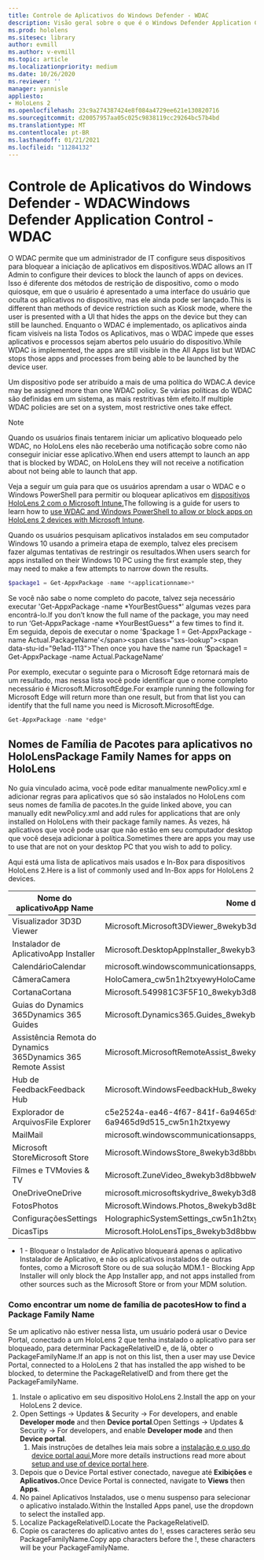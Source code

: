 ```yaml
---
title: Controle de Aplicativos do Windows Defender - WDAC
description: Visão geral sobre o que é o Windows Defender Application Control e como usá-lo para gerenciar dispositivos de realidade misturada do HoloLens.
ms.prod: hololens
ms.sitesec: library
author: evmill
ms.author: v-evmill
ms.topic: article
ms.localizationpriority: medium
ms.date: 10/26/2020
ms.reviewer: ''
manager: yannisle
appliesto:
- HoloLens 2
ms.openlocfilehash: 23c9a274387424e8f084a4729ee621e130820716
ms.sourcegitcommit: d20057957aa05c025c9838119cc29264bc57b4bd
ms.translationtype: MT
ms.contentlocale: pt-BR
ms.lasthandoff: 01/21/2021
ms.locfileid: "11284132"
---
```

# <span data-ttu-id="9e1ad-103">Controle de Aplicativos do Windows Defender - WDAC</span><span class="sxs-lookup"><span data-stu-id="9e1ad-103">Windows Defender Application Control - WDAC</span></span>

<span data-ttu-id="9e1ad-104">O WDAC permite que um administrador de IT configure seus dispositivos para bloquear a iniciação de aplicativos em dispositivos.</span><span class="sxs-lookup"><span data-stu-id="9e1ad-104">WDAC allows an IT Admin to configure their devices to block the launch of apps on devices.</span></span> <span data-ttu-id="9e1ad-105">Isso é diferente dos métodos de restrição de dispositivo, como o modo quiosque, em que o usuário é apresentado a uma interface do usuário que oculta os aplicativos no dispositivo, mas ele ainda pode ser lançado.</span><span class="sxs-lookup"><span data-stu-id="9e1ad-105">This is different than methods of device restriction such as Kiosk mode, where  the user is presented with a UI that hides the apps on the device but they can still be launched.</span></span> <span data-ttu-id="9e1ad-106">Enquanto o WDAC é implementado, os aplicativos ainda ficam visíveis na lista Todos os Aplicativos, mas o WDAC impede que esses aplicativos e processos sejam abertos pelo usuário do dispositivo.</span><span class="sxs-lookup"><span data-stu-id="9e1ad-106">While WDAC is implemented, the apps are still visible in the All Apps list but WDAC stops those apps and processes from being able to be launched by the device user.</span></span>

<span data-ttu-id="9e1ad-107">Um dispositivo pode ser atribuído a mais de uma política do WDAC.</span><span class="sxs-lookup"><span data-stu-id="9e1ad-107">A device may be assigned more than one WDAC policy.</span></span> <span data-ttu-id="9e1ad-108">Se várias políticas do WDAC são definidas em um sistema, as mais restritivas têm efeito.</span><span class="sxs-lookup"><span data-stu-id="9e1ad-108">If multiple WDAC policies are set on a system, most restrictive ones take effect.</span></span> 

> [!NOTE]
> <span data-ttu-id="9e1ad-109">Quando os usuários finais tentarem iniciar um aplicativo bloqueado pelo WDAC, no HoloLens eles não receberão uma notificação sobre como não conseguir iniciar esse aplicativo.</span><span class="sxs-lookup"><span data-stu-id="9e1ad-109">When end users attempt to launch an app that is blocked by WDAC, on HoloLens they will not receive a notification about not being able to launch that app.</span></span>

<span data-ttu-id="9e1ad-110">Veja a seguir um guia para que os usuários aprendam a usar o WDAC e o Windows PowerShell para permitir ou bloquear aplicativos em [dispositivos HoloLens 2 com o Microsoft Intune.](https://docs.microsoft.com/mem/intune/configuration/custom-profile-hololens)</span><span class="sxs-lookup"><span data-stu-id="9e1ad-110">The following is a guide for users to learn how to [use WDAC and Windows PowerShell to allow or block apps on HoloLens 2 devices with Microsoft Intune](https://docs.microsoft.com/mem/intune/configuration/custom-profile-hololens).</span></span>

<span data-ttu-id="9e1ad-111">Quando os usuários pesquisam aplicativos instalados em seu computador Windows 10 usando a primeira etapa de exemplo, talvez eles precisem fazer algumas tentativas de restringir os resultados.</span><span class="sxs-lookup"><span data-stu-id="9e1ad-111">When users search for apps installed on their Windows 10 PC using the first example step, they may need to make a few attempts to narrow down the results.</span></span>

```powershell
$package1 = Get-AppxPackage -name *<applicationname>*
``` 

<span data-ttu-id="9e1ad-112">Se você não sabe o nome completo do pacote, talvez seja necessário executar 'Get-AppxPackage -name \*YourBestGuess\*' algumas vezes para encontrá-lo.</span><span class="sxs-lookup"><span data-stu-id="9e1ad-112">If you don’t know the full name of the package, you may need to run ‘Get-AppxPackage -name \*YourBestGuess\*’ a few times to find it.</span></span> <span data-ttu-id="9e1ad-113">Em seguida, depois de executar o nome '$package 1 = Get-AppxPackage -name Actual.PackageName'</span><span class="sxs-lookup"><span data-stu-id="9e1ad-113">Then once you have the name run ‘$package1 = Get-AppxPackage -name Actual.PackageName‘</span></span>

<span data-ttu-id="9e1ad-114">Por exemplo, executar o seguinte para o Microsoft Edge retornará mais de um resultado, mas nessa lista você pode identificar que o nome completo necessário é Microsoft.MicrosoftEdge.</span><span class="sxs-lookup"><span data-stu-id="9e1ad-114">For example running the following for Microsoft Edge will return more than one result, but from that list you can identify that the full name you need is Microsoft.MicrosoftEdge.</span></span>

```powershell
Get-AppxPackage -name *edge*
``` 

## <span data-ttu-id="9e1ad-115">Nomes de Família de Pacotes para aplicativos no HoloLens</span><span class="sxs-lookup"><span data-stu-id="9e1ad-115">Package Family Names for apps on HoloLens</span></span>

<span data-ttu-id="9e1ad-116">No guia vinculado acima, você pode editar manualmente newPolicy.xml e adicionar regras para aplicativos que só são instalados no HoloLens com seus nomes de família de pacotes.</span><span class="sxs-lookup"><span data-stu-id="9e1ad-116">In the guide linked above, you can manually edit newPolicy.xml and add rules for applications that are only installed on HoloLens with their package family names.</span></span> <span data-ttu-id="9e1ad-117">Às vezes, há aplicativos que você pode usar que não estão em seu computador desktop que você deseja adicionar à política.</span><span class="sxs-lookup"><span data-stu-id="9e1ad-117">Sometimes there are apps you may use to use that are not on your desktop PC that you wish to add to policy.</span></span>

<span data-ttu-id="9e1ad-118">Aqui está uma lista de aplicativos mais usados e In-Box para dispositivos HoloLens 2.</span><span class="sxs-lookup"><span data-stu-id="9e1ad-118">Here is a list of commonly used and In-Box apps for HoloLens 2 devices.</span></span>

| <span data-ttu-id="9e1ad-119">Nome do aplicativo</span><span class="sxs-lookup"><span data-stu-id="9e1ad-119">App Name</span></span>                   | <span data-ttu-id="9e1ad-120">Nome da Família de Pacotes</span><span class="sxs-lookup"><span data-stu-id="9e1ad-120">Package Family Name</span></span>                                |
|----------------------------|----------------------------------------------------|
| <span data-ttu-id="9e1ad-121">Visualizador 3D</span><span class="sxs-lookup"><span data-stu-id="9e1ad-121">3D Viewer</span></span>                  | <span data-ttu-id="9e1ad-122">Microsoft.Microsoft3DViewer_8wekyb3d8bbwe</span><span class="sxs-lookup"><span data-stu-id="9e1ad-122">Microsoft.Microsoft3DViewer_8wekyb3d8bbwe</span></span>          |
| <span data-ttu-id="9e1ad-123">Instalador de Aplicativo</span><span class="sxs-lookup"><span data-stu-id="9e1ad-123">App Installer</span></span>              | <span data-ttu-id="9e1ad-124">Microsoft.DesktopAppInstaller_8wekyb3d8bbwe <sup> 1</span><span class="sxs-lookup"><span data-stu-id="9e1ad-124">Microsoft.DesktopAppInstaller_8wekyb3d8bbwe <sup>1</span></span></sup>         |
| <span data-ttu-id="9e1ad-125">Calendário</span><span class="sxs-lookup"><span data-stu-id="9e1ad-125">Calendar</span></span>                   | <span data-ttu-id="9e1ad-126">microsoft.windowscommunicationsapps_8wekyb3d8bbwe</span><span class="sxs-lookup"><span data-stu-id="9e1ad-126">microsoft.windowscommunicationsapps_8wekyb3d8bbwe</span></span>  |
| <span data-ttu-id="9e1ad-127">Câmera</span><span class="sxs-lookup"><span data-stu-id="9e1ad-127">Camera</span></span>                     | <span data-ttu-id="9e1ad-128">HoloCamera_cw5n1h2txyewy</span><span class="sxs-lookup"><span data-stu-id="9e1ad-128">HoloCamera_cw5n1h2txyewy</span></span>                           |
| <span data-ttu-id="9e1ad-129">Cortana</span><span class="sxs-lookup"><span data-stu-id="9e1ad-129">Cortana</span></span>                    | <span data-ttu-id="9e1ad-130">Microsoft.549981C3F5F10_8wekyb3d8bbwe</span><span class="sxs-lookup"><span data-stu-id="9e1ad-130">Microsoft.549981C3F5F10_8wekyb3d8bbwe</span></span>              |
| <span data-ttu-id="9e1ad-131">Guias do Dynamics 365</span><span class="sxs-lookup"><span data-stu-id="9e1ad-131">Dynamics 365 Guides</span></span>        | <span data-ttu-id="9e1ad-132">Microsoft.Dynamics365.Guides_8wekyb3d8bbwe</span><span class="sxs-lookup"><span data-stu-id="9e1ad-132">Microsoft.Dynamics365.Guides_8wekyb3d8bbwe</span></span>         |
| <span data-ttu-id="9e1ad-133">Assistência Remota do Dynamics 365</span><span class="sxs-lookup"><span data-stu-id="9e1ad-133">Dynamics 365 Remote Assist</span></span> | <span data-ttu-id="9e1ad-134">Microsoft.MicrosoftRemoteAssist_8wekyb3d8bbwe</span><span class="sxs-lookup"><span data-stu-id="9e1ad-134">Microsoft.MicrosoftRemoteAssist_8wekyb3d8bbwe</span></span>      |
| <span data-ttu-id="9e1ad-135">Hub de Feedback</span><span class="sxs-lookup"><span data-stu-id="9e1ad-135">Feedback Hub</span></span>               | <span data-ttu-id="9e1ad-136">Microsoft.WindowsFeedbackHub_8wekyb3d8bbwe</span><span class="sxs-lookup"><span data-stu-id="9e1ad-136">Microsoft.WindowsFeedbackHub_8wekyb3d8bbwe</span></span>         |
| <span data-ttu-id="9e1ad-137">Explorador de Arquivos</span><span class="sxs-lookup"><span data-stu-id="9e1ad-137">File Explorer</span></span>              | <span data-ttu-id="9e1ad-138">c5e2524a-ea46-4f67-841f-6a9465d9d515_cw5n1h2txyewy</span><span class="sxs-lookup"><span data-stu-id="9e1ad-138">c5e2524a-ea46-4f67-841f-6a9465d9d515_cw5n1h2txyewy</span></span> |
| <span data-ttu-id="9e1ad-139">Mail</span><span class="sxs-lookup"><span data-stu-id="9e1ad-139">Mail</span></span>                       | <span data-ttu-id="9e1ad-140">microsoft.windowscommunicationsapps_8wekyb3d8bbwe</span><span class="sxs-lookup"><span data-stu-id="9e1ad-140">microsoft.windowscommunicationsapps_8wekyb3d8bbwe</span></span>  |
| <span data-ttu-id="9e1ad-141">Microsoft Store</span><span class="sxs-lookup"><span data-stu-id="9e1ad-141">Microsoft Store</span></span>            | <span data-ttu-id="9e1ad-142">Microsoft.WindowsStore_8wekyb3d8bbwe</span><span class="sxs-lookup"><span data-stu-id="9e1ad-142">Microsoft.WindowsStore_8wekyb3d8bbwe</span></span>               |
| <span data-ttu-id="9e1ad-143">Filmes e TV</span><span class="sxs-lookup"><span data-stu-id="9e1ad-143">Movies & TV</span></span>                | <span data-ttu-id="9e1ad-144">Microsoft.ZuneVideo_8wekyb3d8bbwe</span><span class="sxs-lookup"><span data-stu-id="9e1ad-144">Microsoft.ZuneVideo_8wekyb3d8bbwe</span></span>                  |
| <span data-ttu-id="9e1ad-145">OneDrive</span><span class="sxs-lookup"><span data-stu-id="9e1ad-145">OneDrive</span></span>                   | <span data-ttu-id="9e1ad-146">microsoft.microsoftskydrive_8wekyb3d8bbwe</span><span class="sxs-lookup"><span data-stu-id="9e1ad-146">microsoft.microsoftskydrive_8wekyb3d8bbwe</span></span>          |
| <span data-ttu-id="9e1ad-147">Fotos</span><span class="sxs-lookup"><span data-stu-id="9e1ad-147">Photos</span></span>                     | <span data-ttu-id="9e1ad-148">Microsoft.Windows.Photos_8wekyb3d8bbwe</span><span class="sxs-lookup"><span data-stu-id="9e1ad-148">Microsoft.Windows.Photos_8wekyb3d8bbwe</span></span>             |
| <span data-ttu-id="9e1ad-149">Configurações</span><span class="sxs-lookup"><span data-stu-id="9e1ad-149">Settings</span></span>                   | <span data-ttu-id="9e1ad-150">HolographicSystemSettings_cw5n1h2txyewy</span><span class="sxs-lookup"><span data-stu-id="9e1ad-150">HolographicSystemSettings_cw5n1h2txyewy</span></span>            |
| <span data-ttu-id="9e1ad-151">Dicas</span><span class="sxs-lookup"><span data-stu-id="9e1ad-151">Tips</span></span>                       | <span data-ttu-id="9e1ad-152">Microsoft.HoloLensTips_8wekyb3d8bbwe</span><span class="sxs-lookup"><span data-stu-id="9e1ad-152">Microsoft.HoloLensTips_8wekyb3d8bbwe</span></span>               |

- <span data-ttu-id="9e1ad-153">1 - Bloquear o Instalador de Aplicativo bloqueará apenas o aplicativo Instalador de Aplicativo, e não os aplicativos instalados de outras fontes, como a Microsoft Store ou de sua solução MDM.</span><span class="sxs-lookup"><span data-stu-id="9e1ad-153">1 - Blocking App Installer will only block the App Installer app, and not apps installed from other sources such as the Microsoft Store or from your MDM solution.</span></span>

### <span data-ttu-id="9e1ad-154">Como encontrar um nome de família de pacotes</span><span class="sxs-lookup"><span data-stu-id="9e1ad-154">How to find a Package Family Name</span></span>

<span data-ttu-id="9e1ad-155">Se um aplicativo não estiver nessa lista, um usuário poderá usar o Device Portal, conectado a um HoloLens 2 que tenha instalado o aplicativo para ser bloqueado, para determinar PackageRelativeID e, de lá, obter o PackageFamilyName.</span><span class="sxs-lookup"><span data-stu-id="9e1ad-155">If an app is not on this list, then a user may use Device Portal, connected to a HoloLens 2 that has installed the app wished to be blocked, to determine the PackageRelativeID and from there get the PackageFamilyName.</span></span>

1. <span data-ttu-id="9e1ad-156">Instale o aplicativo em seu dispositivo HoloLens 2.</span><span class="sxs-lookup"><span data-stu-id="9e1ad-156">Install the app on your HoloLens 2 device.</span></span> 
1. <span data-ttu-id="9e1ad-157">Open Settings -> Updates & Security -> For developers, and enable **Developer mode** and then **Device portal**.</span><span class="sxs-lookup"><span data-stu-id="9e1ad-157">Open Settings -> Updates & Security -> For developers, and enable **Developer mode** and then **Device portal**.</span></span> 
    1. <span data-ttu-id="9e1ad-158">Mais instruções de detalhes leia mais sobre a [instalação e o uso do device portal aqui.](https://docs.microsoft.com/windows/mixed-reality/develop/platform-capabilities-and-apis/using-the-windows-device-portal)</span><span class="sxs-lookup"><span data-stu-id="9e1ad-158">More more details instructions read more about [setup and use of device portal here](https://docs.microsoft.com/windows/mixed-reality/develop/platform-capabilities-and-apis/using-the-windows-device-portal).</span></span>
1. <span data-ttu-id="9e1ad-159">Depois que o Device Portal estiver conectado, navegue até **Exibições** e **Aplicativos.**</span><span class="sxs-lookup"><span data-stu-id="9e1ad-159">Once Device Portal is connected, navigate to **Views** then **Apps**.</span></span> 
1. <span data-ttu-id="9e1ad-160">No painel Aplicativos Instalados, use o menu suspenso para selecionar o aplicativo instalado.</span><span class="sxs-lookup"><span data-stu-id="9e1ad-160">Within the Installed Apps panel, use the dropdown to select the installed app.</span></span> 
1. <span data-ttu-id="9e1ad-161">Localize PackageRelativeID.</span><span class="sxs-lookup"><span data-stu-id="9e1ad-161">Locate the PackageRelativeID.</span></span> 
1. <span data-ttu-id="9e1ad-162">Copie os caracteres do aplicativo antes do !, esses caracteres serão seu PackageFamilyName.</span><span class="sxs-lookup"><span data-stu-id="9e1ad-162">Copy app characters before the !, these characters will be your PackageFamilyName.</span></span>


